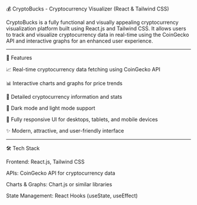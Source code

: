

💰 CryptoBucks - Cryptocurrency Visualizer (React & Tailwind CSS)

CryptoBucks is a fully functional and visually appealing cryptocurrency visualization platform built using React.js and Tailwind CSS.
It allows users to track and visualize cryptocurrency data in real-time using the CoinGecko API and interactive graphs for an enhanced user experience.

<hr>

🚀 Features

📈 Real-time cryptocurrency data fetching using CoinGecko API

📊 Interactive charts and graphs for price trends

💎 Detailed cryptocurrency information and stats

🌙 Dark mode and light mode support

📱 Fully responsive UI for desktops, tablets, and mobile devices

✨ Modern, attractive, and user-friendly interface

<hr>

🛠️ Tech Stack

Frontend: React.js, Tailwind CSS

APIs: CoinGecko API for cryptocurrency data

Charts & Graphs: Chart.js or similar libraries

State Management: React Hooks (useState, useEffect)
